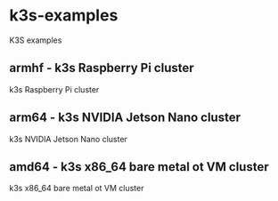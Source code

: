 # k3s-examples
K3S examples

## armhf - k3s Raspberry Pi cluster
k3s Raspberry Pi cluster

## arm64 - k3s NVIDIA Jetson Nano cluster
k3s NVIDIA Jetson Nano cluster

## amd64 - k3s x86_64 bare metal ot VM cluster
k3s x86_64 bare metal ot VM cluster
